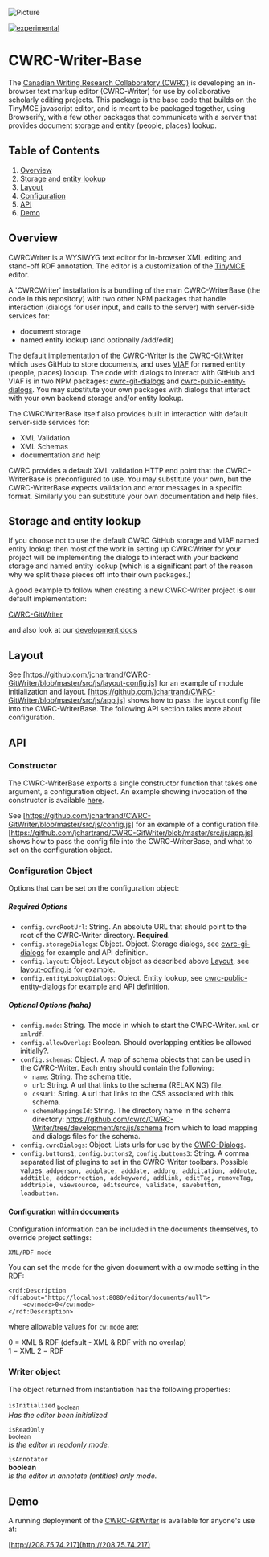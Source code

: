 ![Picture](http://www.cwrc.ca/wp-content/uploads/2010/12/CWRC_Dec-2-10_smaller.png)

[![experimental](http://badges.github.io/stability-badges/dist/experimental.svg)](http://github.com/badges/stability-badges)

CWRC-Writer-Base
================

The [Canadian Writing Research Collaboratory (CWRC)](http://www.cwrc.ca/projects/infrastructure-projects/technical-projects/cwrc-writer/) is developing an in-browser text markup editor (CWRC-Writer) for use by collaborative scholarly editing projects.  This package is the base code that builds on the TinyMCE javascript editor, and is meant to be packaged together, using Browserify, with a few other packages that communicate with a server that provides document storage and entity (people, places) lookup.

## Table of Contents

1. [Overview](#overview)
1. [Storage and entity lookup](#storage-and-entity-lookup)
1. [Layout](#layout)
1. [Configuration](#overview)
1. [API](#api)
1. [Demo](#demo)

## Overview

CWRCWriter is a WYSIWYG text editor for in-browser XML editing and stand-off RDF annotation.  The editor is a customization of the [TinyMCE](http://www.tinymce.com) editor.

A 'CWRCWriter' installation is a bundling of the main CWRC-WriterBase (the code in this repository) with two other NPM packages that handle interaction (dialogs for user input, and calls to the server) with server-side services for:

* document storage
* named entity lookup (and optionally /add/edit)

The default implementation of the CWRC-Writer is the [CWRC-GitWriter](https://github.com/jchartrand/cwrc-gitwriter) which uses GitHub to store documents, and uses [VIAF](https://viaf.org) for named entity (people, places) lookup.  The code with dialogs to interact with GitHub and VIAF is in two NPM packages: [cwrc-git-dialogs](https://github.com/jchartrand/cwrc-git-dialogs) and [cwrc-public-entity-dialogs](https://github.com/jchartrand/cwrc-public-entity-dialogs). You may substitute your own packages with dialogs that interact with your own backend storage and/or entity lookup.

The CWRCWriterBase itself also provides built in interaction with default server-side services for:

* XML Validation
* XML Schemas
* documentation and help

CWRC provides a default XML validation HTTP end point that the CWRC-WriterBase is preconfigured to use.  You may substitute your own, but the CWRC-WriterBase expects validation and error messages in a specific format.  Similarly you can substitute your own documentation and help files.

## Storage and entity lookup

If you choose not to use the default CWRC GitHub storage and VIAF named entity lookup then most of the work in setting up CWRCWriter for your project will be implementing the dialogs to interact with your backend storage and named entity lookup (which is a significant part of the reason why we split these pieces off into their own packages.)  

A good example to follow when creating a new CWRC-Writer project is our default implementation:

[CWRC-GitWriter](https://github.com/jchartrand/CWRC-GitWriter)

and also look at our [development docs](https://github.com/jchartrand/CWRC-Writer-Dev-Docs])


## Layout 

See [https://github.com/jchartrand/CWRC-GitWriter/blob/master/src/js/layout-config.js] for an example of module initialization and layout. [https://github.com/jchartrand/CWRC-GitWriter/blob/master/src/js/app.js] shows how to pass the layout config file into the CWRC-WriterBase.  The following API section talks more about configuration.


## API

### Constructor

The CWRC-WriterBase exports a single constructor function that takes one argument, a configuration object.  An example showing invocation of the constructor is available [here](https://github.com/jchartrand/CWRC-GitWriter/blob/master/src/js/app.js).   

See [https://github.com/jchartrand/CWRC-GitWriter/blob/master/src/js/config.js] for an example of a configuration file. [https://github.com/jchartrand/CWRC-GitWriter/blob/master/src/js/app.js] shows how to pass the config file into the CWRC-WriterBase, and what to set on the configuration object.

### Configuration Object

Options that can be set on the configuration object:

##### Required Options

* `config.cwrcRootUrl`: String. An absolute URL that should point to the root of the CWRC-Writer directory. <b>Required</b>.
* `config.storageDialogs`: Object.  Object. Storage dialogs, see [cwrc-gi-dialogs](https://github.com/jchartrand/cwrc-git-dialogs) for example and API definition.
* `config.layout`: Object.  Layout object as described above [Layout](#layout), see [layout-cofing.js]([https://github.com/jchartrand/CWRC-GitWriter/blob/master/src/js/layout-config.js]) for example.
* `config.entityLookupDialogs`: Object. Entity lookup, see [cwrc-public-entity-dialogs](https://github.com/jchartrand/CWRC-PublicEntityDialogs) for example and API definition.

##### Optional Options (haha)

* `config.mode`: String. The mode in which to start the CWRC-Writer.  `xml` or `xmlrdf`.
* `config.allowOverlap`: Boolean. Should overlapping entities be allowed initially?.
* `config.schemas`: Object. A map of schema objects that can be used in the CWRC-Writer. Each entry should contain the following:
  * `name`: String. The schema title.
  * `url`: String. A url that links to the schema (RELAX NG) file.
  * `cssUrl`: String. A url that links to the CSS associated with this schema.
  * `schemaMappingsId`: String. The directory name in the schema directory: https://github.com/cwrc/CWRC-Writer/tree/development/src/js/schema from which to load mapping and dialogs files for the schema.
* `config.cwrcDialogs`: Object. Lists urls for use by the [CWRC-Dialogs](https://github.com/cwrc/CWRC-Dialogs). 
* `config.buttons1`, `config.buttons2`, `config.buttons3`: String. A comma separated list of plugins to set in the CWRC-Writer toolbars. Possible values: `addperson, addplace, adddate, addorg, addcitation, addnote, addtitle, addcorrection, addkeyword, addlink, editTag, removeTag, addtriple, viewsource, editsource, validate, savebutton, loadbutton`.

#### Configuration within documents

Configuration information can be included in the documents themselves, to override project settings:

`XML/RDF mode`  

You can set the mode for the given document with a cw:mode setting in the RDF:

```
<rdf:Description rdf:about="http://localhost:8080/editor/documents/null">
    <cw:mode>0</cw:mode>
</rdf:Description>
```

where allowable values for `cw:mode` are:

0 = XML & RDF  (default - XML & RDF with no overlap)  
1 = XML
2 = RDF

### Writer object

The object returned from instantiation has the following properties:

 `isInitialized`  <sub>boolean</sub>   
 *Has the editor been initialized.* 

`isReadOnly`   
 <sub>boolean</sub>   
 *Is the editor in readonly mode.*  
  
`isAnnotator`  
**boolean**  
*Is the editor in annotate (entities) only mode.*  


## Demo

A running deployment of the [CWRC-GitWriter](https://github.com/jchartrand/CWRC-GitWriter) is available for anyone's use at:

[http://208.75.74.217](http://208.75.74.217)  




